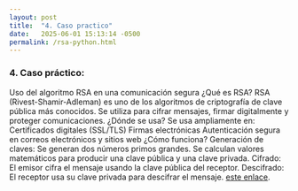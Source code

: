 ```yaml
---
layout: post
title:  "4. Caso practico"
date:   2025-06-01 15:13:14 -0500
permalink: /rsa-python.html
---
```


### 4. Caso práctico:
Uso del algoritmo RSA en una comunicación segura
¿Qué es RSA?
RSA (Rivest-Shamir-Adleman) es uno de los algoritmos de criptografía de clave pública más conocidos. Se utiliza para cifrar mensajes, firmar digitalmente y proteger comunicaciones.
¿Dónde se usa?
Se usa ampliamente en:
Certificados digitales (SSL/TLS)
Firmas electrónicas
Autenticación segura en correos electrónicos y sitios web
¿Cómo funciona?
Generación de claves:
Se generan dos números primos grandes.
Se calculan valores matemáticos para producir una clave pública y una clave privada.
Cifrado:
El emisor cifra el mensaje usando la clave pública del receptor.
Descifrado:
El receptor usa su clave privada para descifrar el mensaje.
[este enlace](/rsa-python.html).
